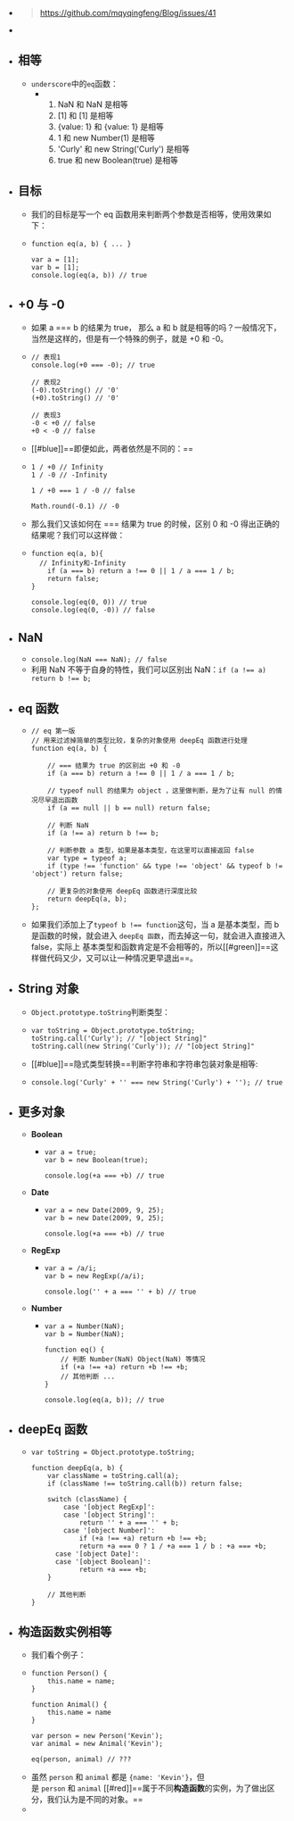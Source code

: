 - > https://github.com/mqyqingfeng/Blog/issues/41
-
- ## 相等
	- `underscore`中的`eq`函数：
		- 1. NaN 和 NaN 是相等
		  2. [1] 和 [1] 是相等
		  3. {value: 1} 和 {value: 1} 是相等
		  4. 1 和 new Number(1) 是相等
		  5. 'Curly' 和 new String('Curly') 是相等
		  6. true 和 new Boolean(true) 是相等
- ## 目标
	- 我们的目标是写一个 eq 函数用来判断两个参数是否相等，使用效果如下：
	- ```
	  function eq(a, b) { ... }
	  
	  var a = [1];
	  var b = [1];
	  console.log(eq(a, b)) // true
	  ```
- ## +0 与 -0
	- 如果 a === b 的结果为 true， 那么 a 和 b 就是相等的吗？一般情况下，当然是这样的，但是有一个特殊的例子，就是 +0 和 -0。
	- ```
	  // 表现1
	  console.log(+0 === -0); // true
	  
	  // 表现2
	  (-0).toString() // '0'
	  (+0).toString() // '0'
	  
	  // 表现3
	  -0 < +0 // false
	  +0 < -0 // false
	  ```
	- [[#blue]]==即便如此，两者依然是不同的：==
	- ```
	  1 / +0 // Infinity
	  1 / -0 // -Infinity
	  
	  1 / +0 === 1 / -0 // false
	  
	  Math.round(-0.1) // -0
	  ```
	- 那么我们又该如何在 === 结果为 true 的时候，区别 0 和 -0 得出正确的结果呢？我们可以这样做：
	- ```
	  function eq(a, b){
	  	// Infinity和-Infinity
	      if (a === b) return a !== 0 || 1 / a === 1 / b;
	      return false;
	  }
	  
	  console.log(eq(0, 0)) // true
	  console.log(eq(0, -0)) // false
	  ```
- ## NaN
	- `console.log(NaN === NaN); // false`
	- 利用 NaN 不等于自身的特性，我们可以区别出 NaN：`if (a !== a) return b !== b;`
- ## eq 函数
	- ```
	  // eq 第一版
	  // 用来过滤掉简单的类型比较，复杂的对象使用 deepEq 函数进行处理
	  function eq(a, b) {
	  
	      // === 结果为 true 的区别出 +0 和 -0
	      if (a === b) return a !== 0 || 1 / a === 1 / b;
	  
	      // typeof null 的结果为 object ，这里做判断，是为了让有 null 的情况尽早退出函数
	      if (a == null || b == null) return false;
	  
	      // 判断 NaN
	      if (a !== a) return b !== b;
	  
	      // 判断参数 a 类型，如果是基本类型，在这里可以直接返回 false
	      var type = typeof a;
	      if (type !== 'function' && type !== 'object' && typeof b != 'object') return false;
	  
	      // 更复杂的对象使用 deepEq 函数进行深度比较
	      return deepEq(a, b);
	  };
	  ```
	- 如果我们添加上了`typeof b !== function`这句，当 a 是基本类型，而 b 是函数的时候，就会进入 `deepEq 函数`，而去掉这一句，就会进入直接进入 false，实际上 基本类型和函数肯定是不会相等的，所以[[#green]]==这样做代码又少，又可以让一种情况更早退出==。
- ## String 对象
	- `Object.prototype.toString`判断类型：
	- ```
	  var toString = Object.prototype.toString;
	  toString.call('Curly'); // "[object String]"
	  toString.call(new String('Curly')); // "[object String]"
	  ```
	- [[#blue]]==隐式类型转换==判断字符串和字符串包装对象是相等:
	- ```
	  console.log('Curly' + '' === new String('Curly') + ''); // true
	  ```
- ## 更多对象
	- **Boolean**
		- ```
		  var a = true;
		  var b = new Boolean(true);
		  
		  console.log(+a === +b) // true
		  ```
	- **Date**
		- ```
		  var a = new Date(2009, 9, 25);
		  var b = new Date(2009, 9, 25);
		  
		  console.log(+a === +b) // true
		  ```
	- **RegExp**
		- ```
		  var a = /a/i;
		  var b = new RegExp(/a/i);
		  
		  console.log('' + a === '' + b) // true
		  ```
	- **Number**
		- ```
		  var a = Number(NaN);
		  var b = Number(NaN);
		  
		  function eq() {
		      // 判断 Number(NaN) Object(NaN) 等情况
		      if (+a !== +a) return +b !== +b;
		      // 其他判断 ...
		  }
		  
		  console.log(eq(a, b)); // true
		  ```
- ## deepEq 函数
	- ```
	  var toString = Object.prototype.toString;
	  
	  function deepEq(a, b) {
	      var className = toString.call(a);
	      if (className !== toString.call(b)) return false;
	  
	      switch (className) {
	          case '[object RegExp]':
	          case '[object String]':
	              return '' + a === '' + b;
	          case '[object Number]':
	              if (+a !== +a) return +b !== +b;
	              return +a === 0 ? 1 / +a === 1 / b : +a === +b;
	        case '[object Date]':
	        case '[object Boolean]':
	              return +a === +b;
	      }
	  
	      // 其他判断
	  }
	  ```
- ## 构造函数实例相等
	- 我们看个例子：
	- ```
	  function Person() {
	      this.name = name;
	  }
	  
	  function Animal() {
	      this.name = name
	  }
	  
	  var person = new Person('Kevin');
	  var animal = new Animal('Kevin');
	  
	  eq(person, animal) // ???
	  ```
	- 虽然 `person` 和 `animal` 都是 `{name: 'Kevin'}`，但是 `person` 和 `animal` [[#red]]==属于不同**构造函数**的实例，为了做出区分，我们认为是不同的对象。==
	-
